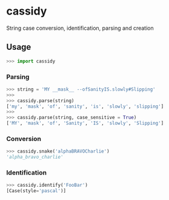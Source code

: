 # cassidy
String case conversion, identification, parsing and creation

## Usage
```python
>>> import cassidy
```

### Parsing
```python
>>> string = 'MY __mask__ --ofSanityIS.slowly#Slipping'
>>>
>>> cassidy.parse(string)
['my', 'mask', 'of', 'sanity', 'is', 'slowly', 'slipping']
>>>
>>> cassidy.parse(string, case_sensitive = True)
['MY', 'mask', 'of', 'Sanity', 'IS', 'slowly', 'Slipping']
```

### Conversion
```python
>>> cassidy.snake('alphaBRAVOCharlie')
'alpha_bravo_charlie'
```

### Identification
```python
>>> cassidy.identify('FooBar')
[Case(style='pascal')]
```
